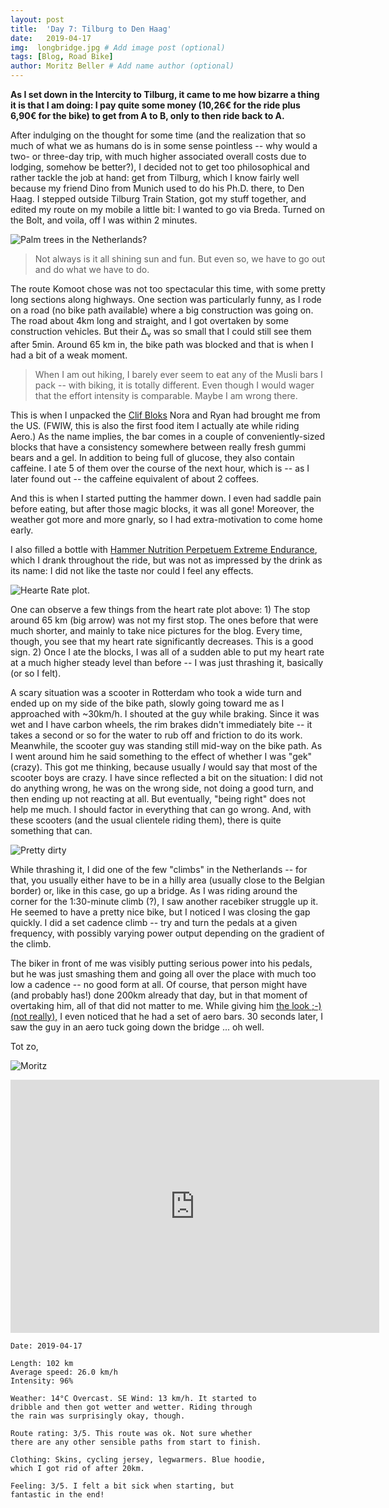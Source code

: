 ```yaml
---
layout: post
title:  'Day 7: Tilburg to Den Haag'
date:   2019-04-17
img:  longbridge.jpg # Add image post (optional)
tags: [Blog, Road Bike]
author: Moritz Beller # Add name author (optional)
---
```


**As I set down in the Intercity to Tilburg, it came to me how bizarre
  a thing it is that I am doing: I pay quite some money (10,26€ for
  the ride plus 6,90€ for the bike) to get from A to B, only to then
  ride back to A.**

After indulging on the thought for some time (and the realization that
so much of what we as humans do is in some sense pointless -- why
would a two- or three-day trip, with much higher associated overall
costs due to lodging, somehow be better?), I decided not to get too
philosophical and rather tackle the job at hand: get from Tilburg,
which I know fairly well because my friend Dino from Munich used to do
his Ph.D. there, to Den Haag. I stepped outside Tilburg Train Station,
got my stuff together, and edited my route on my mobile a little bit:
I wanted to go via Breda. Turned on the Bolt, and voila, off I was
within 2 minutes.

![Palm trees in the Netherlands?]({{site.baseurl}}/assets/img/palms.jpg)

> Not always is it all shining sun and fun. But even so, we have to go
  out and do what we have to do.

The route Komoot chose was not too spectacular this time, with some
pretty long sections along highways. One section was particularly
funny, as I rode on a road (no bike path available) where a big
construction was going on. The road about 4km long and straight, and I
got overtaken by some construction vehicles. But their Δ<sub>v</sub>
was so small that I could still see them after 5min. Around 65 km in,
the bike path was blocked and that is when I had a bit of a weak
moment.

> When I am out hiking, I barely ever seem to eat any of the Musli
bars I pack -- with biking, it is totally different. Even though I
would wager that the effort intensity is comparable. Maybe I am wrong
there.

This is when I unpacked the [Clif
Bloks](http://www.clifbar.nl/products/clif-shot-bloks) Nora and Ryan
had brought me from the US. (FWIW, this is also the first food item I
actually ate while riding Aero.) As the name implies, the bar comes in
a couple of conveniently-sized blocks that have a consistency somewhere
between really fresh gummi bears and a gel. In addition to being full
of glucose, they also contain caffeine. I ate 5 of them over the
course of the next hour, which is -- as I later found out -- the
caffeine equivalent of about 2 coffees.

And this is when I started putting the hammer down. I even had saddle
pain before eating, but after those magic blocks, it was all gone!
Moreover, the weather got more and more gnarly, so I had
extra-motivation to come home early.

I also filled a bottle with [Hammer Nutrition Perpetuem Extreme
Endurance](https://www.amazon.com/Hammer-Nutrition-Perpetuem-Endurance-Chocolate/dp/B01BH9DS2Y),
which I drank throughout the ride, but was not as impressed by the
drink as its name: I did not like the taste nor could I feel any
effects.

![Hearte Rate plot.]({{site.baseurl}}/assets/img/heartrate_tilburg.png)

One can observe a few things from the heart rate plot above: 1) The
stop around 65 km (big arrow) was not my first stop. The ones before
that were much shorter, and mainly to take nice pictures for the
blog. Every time, though, you see that my heart rate significantly
decreases. This is a good sign. 2) Once I ate the blocks, I was all of
a sudden able to put my heart rate at a much higher steady level than
before -- I was just thrashing it, basically (or so I felt).

A scary situation was a scooter in Rotterdam who took a wide turn and
ended up on my side of the bike path, slowly going toward me as I
approached with ~30km/h. I shouted at the guy while braking. Since it
was wet and I have carbon wheels, the rim brakes didn't immediately
bite -- it takes a second or so for the water to rub off and friction
to do its work. Meanwhile, the scooter guy was standing still mid-way
on the bike path. As I went around him he said something to the effect
of whether I was "gek" (crazy). This got me thinking, because usually
*I* would say that most of the scooter boys are crazy. I have since
reflected a bit on the situation: I did not do anything wrong, he was
on the wrong side, not doing a good turn, and then ending up not
reacting at all. But eventually, "being right" does not help me much.
I should factor in everything that can go wrong. And, with these
scooters (and the usual clientele riding them), there is quite
something that can.

![Pretty dirty]({{site.baseurl}}/assets/img/dirtybike.jpg)

While thrashing it, I did one of the few "climbs" in the Netherlands
-- for that, you usually either have to be in a hilly area (usually
close to the Belgian border) or, like in this case, go up a bridge. As
I was riding around the corner for the 1:30-minute climb (?), I saw
another racebiker struggle up it. He seemed to have a pretty nice
bike, but I noticed I was closing the gap quickly. I did a set cadence
climb -- try and turn the pedals at a given frequency, with possibly
varying power output depending on the gradient of the climb.

The biker in front of me was visibly putting serious power into his
pedals, but he was just smashing them and going all over the place
with much too low a cadence -- no good form at all. Of course, that
person might have (and probably has!) done 200km already that day, but
in that moment of overtaking him, all of that did not matter to
me. While giving him [the look ;-) (not
really),](https://youtu.be/F94TCxLYZew?t=113) I even noticed that he
had a set of aero bars. 30 seconds later, I saw the guy in an aero
tuck going down the bridge ... oh well.

Tot zo,

![Moritz]({{site.baseurl}}/assets/img/moritz.png)

<iframe height='405' width='590' frameborder='0'
allowtransparency='true' scrolling='no'
src='https://www.strava.com/activities/2296865030/embed/05af56b7107323391a68fd271bb8b14447d3844d'></iframe>

```
Date: 2019-04-17

Length: 102 km
Average speed: 26.0 km/h
Intensity: 96%

Weather: 14°C Overcast. SE Wind: 13 km/h. It started to
dribble and then got wetter and wetter. Riding through
the rain was surprisingly okay, though.

Route rating: 3/5. This route was ok. Not sure whether
there are any other sensible paths from start to finish.

Clothing: Skins, cycling jersey, legwarmers. Blue hoodie,
which I got rid of after 20km.

Feeling: 3/5. I felt a bit sick when starting, but
fantastic in the end!
```